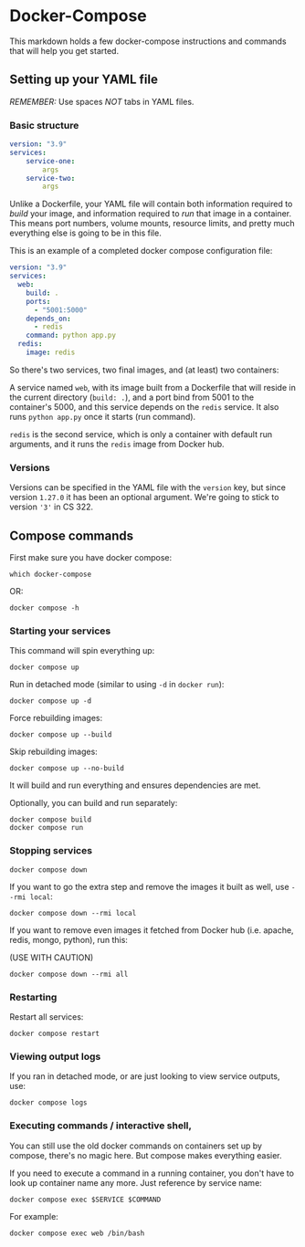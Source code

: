 # Docker-Compose

This markdown holds a few docker-compose instructions and commands that will help you get started.

## Setting up your YAML file
*REMEMBER:* Use spaces *NOT* tabs in YAML files.

### Basic structure

```yaml
version: "3.9"
services:
    service-one:
        args
    service-two:
        args
```

Unlike a Dockerfile, your YAML file will contain both information required to *build* your image, and information required to
*run* that image in a container.
This means port numbers, volume mounts, resource limits, and pretty much everything else is going to be in this file.

This is an example of a completed docker compose configuration file:

```yaml
version: "3.9"
services:
  web:
    build: .
    ports:
      - "5001:5000"
    depends_on:
      - redis
    command: python app.py
  redis:
    image: redis
```

So there's two services, two final images, and (at least) two containers:

A service named `web`, with its image built from a Dockerfile that will reside in the current directory (`build: .`),
and a port bind from 5001 to the container's 5000, and this service depends on the `redis` service.
It also runs `python app.py` once it starts (run command).

`redis` is the second service, which is only a container with default run arguments, and it runs the `redis` image from Docker
hub.

### Versions
Versions can be specified in the YAML file with the `version` key, but since version `1.27.0` it has been an optional argument.
We're going to stick to version `'3'` in CS 322.

## Compose commands
First make sure you have docker compose:

```
which docker-compose
```

OR:

```
docker compose -h
```

### Starting your services
This command will spin everything up:

```
docker compose up
```

Run in detached mode (similar to using `-d` in `docker run`):

```
docker compose up -d
```

Force rebuilding images:

```
docker compose up --build
```

Skip rebuilding images:

```
docker compose up --no-build
```

It will build and run everything and ensures dependencies are met.

Optionally, you can build and run separately:

```
docker compose build
docker compose run
```

### Stopping services
```
docker compose down
```

If you want to go the extra step and remove the images it built as well, use `--rmi local`:

```
docker compose down --rmi local
```

If you want to remove even images it fetched from Docker hub (i.e. apache, redis, mongo, python), run this:

(USE WITH CAUTION)

```
docker compose down --rmi all
```

### Restarting
Restart all services:

```
docker compose restart
```

### Viewing output logs
If you ran in detached mode, or are just looking to view service outputs, use:

```
docker compose logs
```

### Executing commands / interactive shell,
You can still use the old docker commands on containers set up by compose, there's no magic here.
But compose makes everything easier.

If you need to execute a command in a running container, you don't have to look up container name any more. Just reference by
service name:

```
docker compose exec $SERVICE $COMMAND
```

For example:

```
docker compose exec web /bin/bash
```
